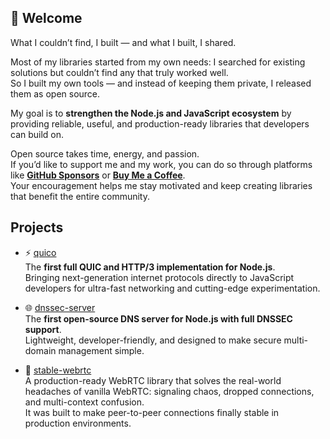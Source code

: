 ## 👋 Welcome

What I couldn’t find, I built — and what I built, I shared.

Most of my libraries started from my own needs: I searched for existing solutions but couldn’t find any that truly worked well.  
So I built my own tools — and instead of keeping them private, I released them as open source.  

My goal is to **strengthen the Node.js and JavaScript ecosystem** by providing reliable, useful, and production-ready libraries that developers can build on.  

Open source takes time, energy, and passion.  
If you’d like to support me and my work, you can do so through platforms like **[GitHub Sponsors](https://github.com/sponsors/colocohen)** or **[Buy Me a Coffee](https://www.buymeacoffee.com/colocohen)**.  
Your encouragement helps me stay motivated and keep creating libraries that benefit the entire community.  

## Projects

- ⚡ [quico](https://github.com/colocohen/quico)  
  The **first full QUIC and HTTP/3 implementation for Node.js**.  
  Bringing next-generation internet protocols directly to JavaScript developers for ultra-fast networking and cutting-edge experimentation.

- 🌐 [dnssec-server](https://github.com/colocohen/dnssec-server)  
  The **first open-source DNS server for Node.js with full DNSSEC support**.  
  Lightweight, developer-friendly, and designed to make secure multi-domain management simple.

- 🎥 [stable-webrtc](https://github.com/colocohen/stable-webrtc)  
  A production-ready WebRTC library that solves the real-world headaches of vanilla WebRTC: signaling chaos, dropped connections, and multi-context confusion.  
  It was built to make peer-to-peer connections finally stable in production environments.

<!--

- 📧 [email-server](https://github.com/colocohen/email-server)  
  A flexible Node.js mail server that focuses on simplicity.  
  It allows developers to send and receive emails without the heavy setup of traditional mail software.

-->
